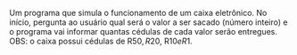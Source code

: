Um programa que simula o funcionamento de um caixa eletrônico. No início, pergunta ao usuário qual será o valor a ser sacado (número inteiro) e o programa vai informar quantas cédulas de cada valor serão entregues.
OBS: o caixa possui cédulas de R$50, R$20, R$10 e R$1.

